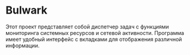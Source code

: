 # Bulwark
Этот проект представляет собой диспетчер задач с функциями мониторинга системных ресурсов и сетевой активности. Программа имеет удобный интерфейс с вкладками для отображения различной информации.
